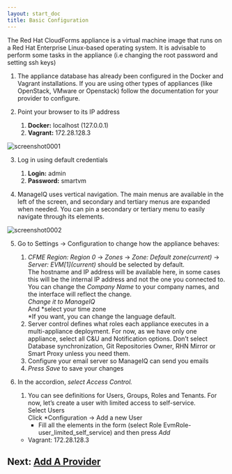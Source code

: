 ```yaml
---
layout: start_doc
title: Basic Configuration
---
```


The Red Hat CloudForms appliance is a virtual machine image that runs on
a Red Hat Enterprise Linux-based operating system. It is advisable to
perform some tasks in the appliance (i.e changing the root password and
setting ssh keys)

1.  The appliance database has already been configured in the Docker and
    Vagrant installations. If you are using other types of appliances
    (like OpenStack, VMware or Openstack) follow the documentation for
    your provider to configure.
2.  Point your browser to its IP address

    1.  **Docker:** localhost (127.0.0.1)
    2.  **Vagrant:** 172.28.128.3

![screenshot0001](/assets/images/docs/screenshot_0001.png)

3.  Log in using default credentials

    1.  **Login:** admin
    2.  **Password:** smartvm



4.  ManageIQ uses vertical navigation. The main menus are available in
    the left of the screen, and secondary and tertiary menus are
    expanded when needed. You can pin a secondary or tertiary menu to
    easily navigate through its elements.

![screenshot0002](/assets/images/docs/screenshot_0002.png)

5.  Go to Settings → Configuration to change how the appliance behaves:

    1.  *CFME Region: Region 0* → *Zones* → *Zone:
        Default zone(current)* → *Server: EVM\[1\](current)* should be
        selected by default.  
        The hostname and IP address will be available here, in some
        cases this will be the internal IP address and not the one you
        connected to.  
        You can change the *Company Name* to your company names, and the
        interface will reflect the change.  
        *Change it to ManageIQ*  
        And *select your time zone  
        *If you want, you can change the language default.
    2.  Server control defines what roles each appliance executes in a
        multi-appliance deployment. For now, as we have only one
        appliance, select all C&U and Notification options. Don’t select
        Database synchronization, Git Repositories Owner, RHN Mirror or
        Smart Proxy unless you need them.
    3.  Configure your email server so ManageIQ can send you emails
    4.  *Press Save* to save your changes

6.  In the accordion, *select Access Control.*

    1.  You can see definitions for Users, Groups, Roles and Tenants.
        For now, let’s create a user with limited access to
        self-service.  
        Select Users  
        Click *Configuration → Add a new User  
        * Fill all the elements in the form (select
        Role EvmRole-user\_limited\_self\_service) and then press *Add*
    * Vagrant: 172.28.128.3

## Next: [Add A Provider](/docs/get-started/add-a-provider)

